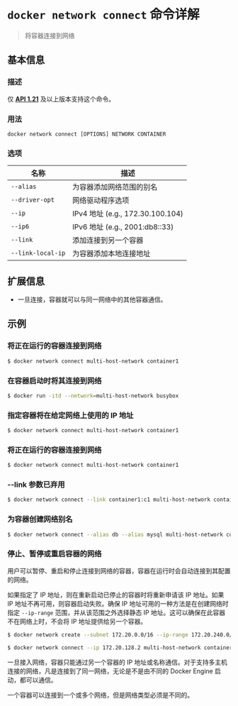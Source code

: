 # `docker network connect` 命令详解

> 将容器连接到网络

## 基本信息

### 描述

仅 [**API 1.21**](https://docs.docker.com/engine/api/v1.25/) 及以上版本支持这个命令。

### 用法

```
docker network connect [OPTIONS] NETWORK CONTAINER
```

### 选项

| 名称 | 描述 |
| ---- | ---- |
| `--alias` | 为容器添加网络范围的别名 |
| `--driver-opt` | 网络驱动程序选项 |
| `--ip` | IPv4 地址 (e.g., 172.30.100.104) |
| `--ip6` | IPv6 地址 (e.g., 2001:db8::33) |
| `--link` | 添加连接到另一个容器 |
| `--link-local-ip` | 为容器添加本地连接地址 |


## 扩展信息

- 一旦连接，容器就可以与同一网络中的其他容器通信。

## 示例

### 将正在运行的容器连接到网络

```bash
$ docker network connect multi-host-network container1
```

### 在容器启动时将其连接到网络

```bash
$ docker run -itd --network=multi-host-network busybox
```

### 指定容器将在给定网络上使用的 IP 地址

```bash
$ docker network connect multi-host-network container1
```

### 将正在运行的容器连接到网络

```bash
$ docker network connect multi-host-network container1
```

### --link 参数已弃用

```bash
$ docker network connect --link container1:c1 multi-host-network container2
```

### 为容器创建网络别名

```bash
$ docker network connect --alias db --alias mysql multi-host-network container2
```

### 停止、暂停或重启容器的网络

用户可以暂停、重启和停止连接到网络的容器，容器在运行时会自动连接到其配置的网络。

如果指定了 IP 地址，则在重新启动已停止的容器时将重新申请该 IP 地址。如果 IP 地址不再可用，则容器启动失败。确保 IP 地址可用的一种方法是在创建网络时指定 `--ip-range` 范围，并从该范围之外选择静态 IP 地址。这可以确保在此容器不在网络上时，不会将 IP 地址提供给另一个容器。

```bash
$ docker network create --subnet 172.20.0.0/16 --ip-range 172.20.240.0/20 multi-host-network
```

```bash
$ docker network connect --ip 172.20.128.2 multi-host-network container2
```

一旦接入网络，容器只能通过另一个容器的 IP 地址或名称通信。对于支持多主机连接的网络，凡是连接到了同一网络，无论是不是由不同的 Docker Engine 启动，都可以通信。

一个容器可以连接到一个或多个网络，但是网络类型必须是不同的。
